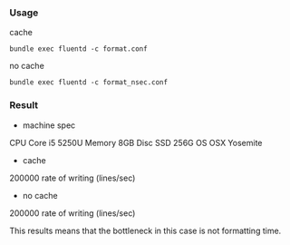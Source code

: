 ### Usage

cache

```
bundle exec fluentd -c format.conf
```

no cache

```
bundle exec fluentd -c format_nsec.conf
```

### Result

* machine spec

CPU Core i5 5250U
Memory 8GB
Disc SSD 256G
OS OSX Yosemite

* cache

200000 rate of writing (lines/sec)

* no cache

200000 rate of writing (lines/sec)

This results means that the bottleneck in this case is not formatting time.
